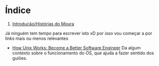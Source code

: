 # Índice

 1. [Introdução/Histórias do Moura](./Intro.md)


Já ninguém tem tempo para escrever isto xD por isso vou começar a por links mais
ou menos relevantes

- [How Unix Works: Become a Better Software Engineer](https://neilkakkar.com/unix.html)
  Da algum contexto sobre o funcionamento do OS, que ajuda a fazer sentido dos
  guiões.
